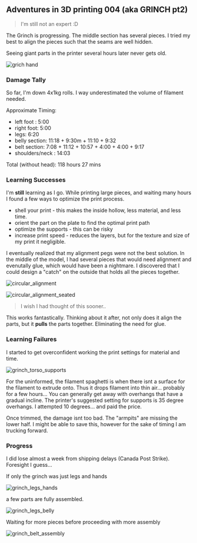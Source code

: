 ## Adventures in 3D printing 004 (aka GRINCH pt2)

> I'm still not an expert :D

The Grinch is progressing. The middle section has several pieces. I tried my best to align the pieces such that the seams are well hidden. 

Seeing giant parts in the printer several hours later never gets old.

![grich hand](pics/grinch_hand_printer.png)

### Damage Tally

So far, I'm down 4x1kg rolls. I way underestimated the volume of filament needed.

Approximate Timing:

* left foot : 5:00
* right foot: 5:00
* legs: 6:20
* belly section: 11:18 + 9:30m + 11:10 + 9:32
* belt section: 7:08 + 11:12 + 10:57 + 4:00 + 4:00 + 9:17
* shoulders/neck : 14:03

Total (without head): 118 hours 27 mins

### Learning Successes

I'm **still** learning as I go. While printing large pieces, and waiting many hours I found a few ways to optimize the print process. 

* shell your print - this makes the inside hollow, less material, and less time. 
* orient the part on the plate to find the optimal print path
* optimize the supports - this can be risky
* increase print speed - reduces the layers, but for the texture and size of my print it negligible. 

I eventually realized that my alignment pegs were not the best solution. In the middle of the model, I had several pieces that would need alignment and evenutally glue, which would have been a nightmare. I discovered that I could design a "catch" on the outside that holds all the pieces together.

![circular_alignment](pics/cicular_alignment.png)

![circular_alignment_seated](pics/circular_alignment_seated.png)

> I wish I had thought of this sooner..

This works fantastically. Thinking about it after, not only does it align the parts, but it **pulls** the parts together. Eliminating the need for glue. 

### Learning Failures

I started to get overconfident working the print settings for material and time. 

![grinch_torso_supports](pics/grinch_torso_supports_needed.png)

For the uninformed, the filament spaghetti is when there isnt a surface for the filament to extrude onto. Thus it drops filament into thin air... probably for a few hours... You can generally get away with overhangs that have a gradual incline. The printer's suggested setting for supports is 35 degree overhangs. I attempted 10 degrees... and paid the price. 

Once trimmed, the damage isnt too bad. The "armpits" are missing the lower half. I might be able to save this, however for the sake of timing I am trucking forward.


### Progress

I did lose almost a week from shipping delays (Canada Post Strike). Foresight I guess...

If only the grinch was just legs and hands

![grinch_legs_hands](pics/grinch_legs_hands.png)

a few parts are fully assembled.

![grinch_legs_belly](pics/grinch_legs_belly_assembly.png)

Waiting for more pieces before proceeding with more assembly

![grinch_belt_assembly](pics/grinch_belt_assembly.png)

